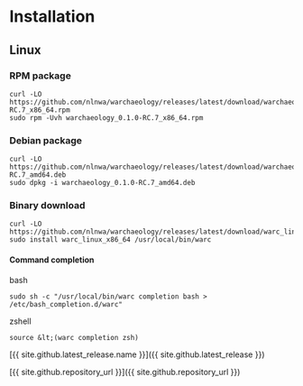 # Installation

## Linux
### RPM package
```
curl -LO https://github.com/nlnwa/warchaeology/releases/latest/download/warchaeology_0.1.0-RC.7_x86_64.rpm
sudo rpm -Uvh warchaeology_0.1.0-RC.7_x86_64.rpm
```

### Debian package
```
curl -LO https://github.com/nlnwa/warchaeology/releases/latest/download/warchaeology_0.1.0-RC.7_amd64.deb
sudo dpkg -i warchaeology_0.1.0-RC.7_amd64.deb
```

### Binary download
```
curl -LO https://github.com/nlnwa/warchaeology/releases/latest/download/warc_linux_x86_64
sudo install warc_linux_x86_64 /usr/local/bin/warc
```

#### Command completion
bash
```
sudo sh -c "/usr/local/bin/warc completion bash > /etc/bash_completion.d/warc"
```

zshell
```
source &lt;(warc completion zsh)
```

[{{ site.github.latest_release.name }}]({{ site.github.latest_release }})

[{{ site.github.repository_url }}]({{ site.github.repository_url }})

